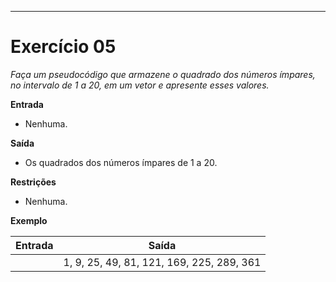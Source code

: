 ---
# Exercício 05

*Faça um pseudocódigo que armazene o quadrado dos números ímpares, no intervalo de 1 a 20, em um vetor e apresente esses valores.*

**Entrada**

- Nenhuma.

**Saída**

- Os quadrados dos números ímpares de 1 a 20.

**Restrições**

- Nenhuma.

**Exemplo**

| Entrada | Saída                                     |
|---------|-------------------------------------------|
|         | 1, 9, 25, 49, 81, 121, 169, 225, 289, 361 |
